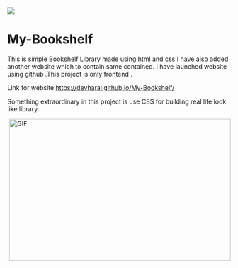 <a href="https://git.io/typing-svg">
    <img src="https://readme-typing-svg.herokuapp.com/?lines=Hello,+There!+👋;I+am+Dev;&center=true&size=30">
  </a>

# My-Bookshelf



This is simple Bookshelf Library made using html and css.I have also added another website which to contain same contained.
I have launched website using github .This project is only frontend .

Link for website https://devharal.github.io/My-Bookshelf/

Something extraordinary in this project is use CSS for building real life look like library.  

<img align="right" alt="GIF" src="https://github.com/abhisheknaiidu/abhisheknaiidu/blob/master/code.gif?raw=true" width="500" height="320" />
